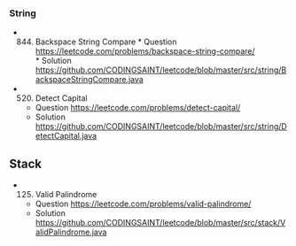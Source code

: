 ### String

- 844. Backspace String Compare 
      * Question  https://leetcode.com/problems/backspace-string-compare/  
      * Solution  https://github.com/CODINGSAINT/leetcode/blob/master/src/string/BackspaceStringCompare.java
- 520. Detect Capital
    * Question https://leetcode.com/problems/detect-capital/
    * Solution https://github.com/CODINGSAINT/leetcode/blob/master/src/string/DetectCapital.java

## Stack
- 125. Valid Palindrome
    * Question https://leetcode.com/problems/valid-palindrome/
    * Solution https://github.com/CODINGSAINT/leetcode/blob/master/src/stack/ValidPalindrome.java

